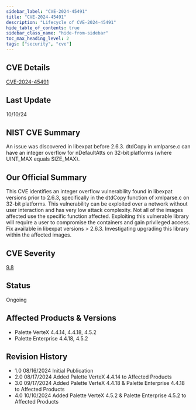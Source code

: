 ```yaml
---
sidebar_label: "CVE-2024-45491"
title: "CVE-2024-45491"
description: "Lifecycle of CVE-2024-45491"
hide_table_of_contents: true
sidebar_class_name: "hide-from-sidebar"
toc_max_heading_level: 2
tags: ["security", "cve"]
---
```


## CVE Details

[CVE-2024-45491](https://nvd.nist.gov/vuln/detail/CVE-2024-45491)

## Last Update

10/10/24

## NIST CVE Summary

An issue was discovered in libexpat before 2.6.3. dtdCopy in xmlparse.c can have an integer overflow for nDefaultAtts on
32-bit platforms (where UINT_MAX equals SIZE_MAX).

## Our Official Summary

This CVE identifies an integer overflow vulnerability found in libexpat versions prior to 2.6.3, specifically in the
dtdCopy function of xmlparse.c on 32-bit platforms. This vulnerability can be exploited over a network without user
interaction and has very low attack complexity. Not all of the images affected use the specific function affected.
Exploiting this vulnerable library will require a user to compromise the containers and gain privileged access. Fix
available in libexpat versions > 2.6.3. Investigating upgrading this library within the affected images.

## CVE Severity

[9.8](https://nvd.nist.gov/vuln/detail/CVE-2024-45491)

## Status

Ongoing

## Affected Products & Versions

- Palette VerteX 4.4.14, 4.4.18, 4.5.2
- Palette Enterprise 4.4.18, 4.5.2

## Revision History

- 1.0 08/16/2024 Initial Publication
- 2.0 08/17/2024 Added Palette VerteX 4.4.14 to Affected Products
- 3.0 09/17/2024 Added Palette VerteX 4.4.18 & Palette Enterprise 4.4.18 to Affected Products
- 4.0 10/10/2024 Added Palette VerteX 4.5.2 & Palette Enterprise 4.5.2 to Affected Products
